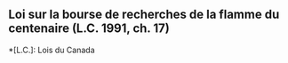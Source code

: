 ## Loi sur la bourse de recherches de la flamme du centenaire (L.C. 1991, ch. 17)
  *[L.C.]: Lois du Canada
